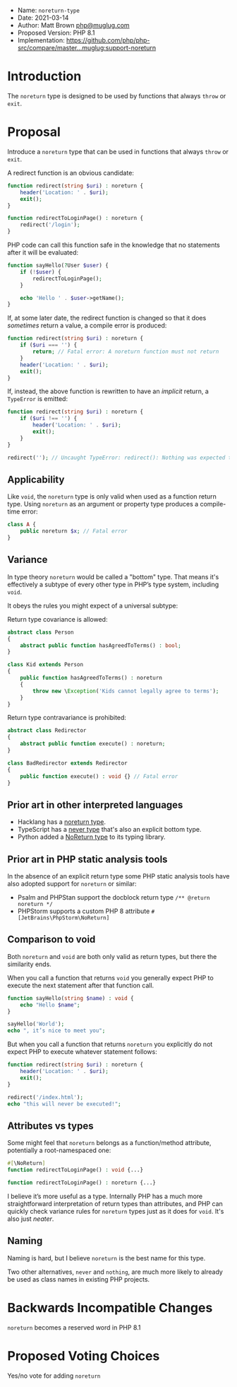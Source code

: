  * Name: `noreturn-type`
 * Date: 2021-03-14
 * Author: Matt Brown <php@muglug.com>
 * Proposed Version: PHP 8.1
 * Implementation: https://github.com/php/php-src/compare/master...muglug:support-noreturn

# Introduction

The `noreturn` type is designed to be used by functions that always `throw` or `exit`.

# Proposal

Introduce a `noreturn` type that can be used in functions that always `throw` or `exit`.

A redirect function is an obvious candidate:

```php
function redirect(string $uri) : noreturn {
    header('Location: ' . $uri);
    exit();
}

function redirectToLoginPage() : noreturn {
    redirect('/login');
}
```

PHP code can call this function safe in the knowledge that no statements after it will be evaluated:

```php
function sayHello(?User $user) {
    if (!$user) {
        redirectToLoginPage();
    }

    echo 'Hello ' . $user->getName();
}
```

If, at some later date, the redirect function is changed so that it does _sometimes_ return a value, a compile error is produced:

```php
function redirect(string $uri) : noreturn {
    if ($uri === '') {
        return; // Fatal error: A noreturn function must not return
    }
    header('Location: ' . $uri);
    exit();
}
```

If, instead, the above function is rewritten to have an _implicit_ return, a `TypeError` is emitted:

```php
function redirect(string $uri) : noreturn {
    if ($uri !== '') {
        header('Location: ' . $uri);
        exit();
    }
}

redirect(''); // Uncaught TypeError: redirect(): Nothing was expected to be returned
```

## Applicability

Like `void`, the `noreturn` type is only valid when used as a function return type. Using `noreturn` as an argument or property type produces a compile-time error:

```php
class A {
    public noreturn $x; // Fatal error
}
```

## Variance

In type theory `noreturn` would be called a "bottom" type. That means it's effectively a subtype of every other type in PHP’s type system, including `void`.

It obeys the rules you might expect of a universal subtype:

Return type covariance is allowed:

```php
abstract class Person
{
    abstract public function hasAgreedToTerms() : bool;
}

class Kid extends Person
{
    public function hasAgreedToTerms() : noreturn
    {
        throw new \Exception('Kids cannot legally agree to terms');
    }
}
```

Return type contravariance is prohibited:

```php
abstract class Redirector
{
    abstract public function execute() : noreturn;
}

class BadRedirector extends Redirector
{
    public function execute() : void {} // Fatal error
}
```

## Prior art in other interpreted languages

- Hacklang has a [noreturn type](https://docs.hhvm.com/hack/built-in-types/noreturn).
- TypeScript has a [never type](https://www.typescriptlang.org/docs/handbook/basic-types.html#never) that's also an explicit bottom type.
- Python added a [NoReturn type](https://docs.python.org/3/library/typing.html#typing.NoReturn) to its typing library.

## Prior art in PHP static analysis tools

In the absence of an explicit return type some PHP static analysis tools have also adopted support for `noreturn` or similar:

- Psalm and PHPStan support the docblock return type `/** @return noreturn */`
- PHPStorm supports a custom PHP 8 attribute `#[JetBrains\PhpStorm\NoReturn]`

## Comparison to void

Both `noreturn` and `void` are both only valid as return types, but there the similarity ends.

When you call a function that returns `void` you generally expect PHP to execute the next statement after that function call.

```php
function sayHello(string $name) : void {
    echo "Hello $name";
}

sayHello('World');
echo ", it’s nice to meet you";
```

But when you call a function that returns `noreturn` you explicitly do not expect PHP to execute whatever statement follows:

```php
function redirect(string $uri) : noreturn {
    header('Location: ' . $uri);
    exit();
}

redirect('/index.html');
echo "this will never be executed!";
```

## Attributes vs types

Some might feel that `noreturn` belongs as a function/method attribute, potentially a root-namespaced one:

```php
#[\NoReturn]
function redirectToLoginPage() : void {...}
```

```php
function redirectToLoginPage() : noreturn {...}
```

I believe it’s more useful as a type. Internally PHP has a much more straightforward interpretation of return types than attributes, and PHP can quickly check variance rules for `noreturn` types just as it does for `void`. It's also just _neater_.

## Naming

Naming is hard, but I believe `noreturn` is the best name for this type.

Two other alternatives, `never` and `nothing`, are much more likely to already be used as class names in existing PHP projects.

# Backwards Incompatible Changes

`noreturn` becomes a reserved word in PHP 8.1

# Proposed Voting Choices

Yes/no vote for adding `noreturn`
